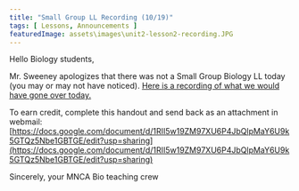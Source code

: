 ```yaml
---
title: "Small Group LL Recording (10/19)"
tags: [ Lessons, Announcements ]
featuredImage: assets\images\unit2-lesson2-recording.JPG
---
```


Hello Biology students,

Mr. Sweeney apologizes that there was not a Small Group Biology LL today (you may or may not have noticed). [Here is a recording of what we would have gone over today.](https://drive.google.com/file/d/1lv1CjRoONyAr5TocqNpOvyKTWei-qD4t/view?usp=sharing)

To earn credit, complete this handout and send back as an attachment in webmail: [https://docs.google.com/document/d/1RII5w19ZM97XU6P4JbQlpMaY6U9k5GTQz5Nbe1GBTGE/edit?usp=sharing](https://docs.google.com/document/d/1RII5w19ZM97XU6P4JbQlpMaY6U9k5GTQz5Nbe1GBTGE/edit?usp=sharing)

Sincerely, your MNCA Bio teaching crew